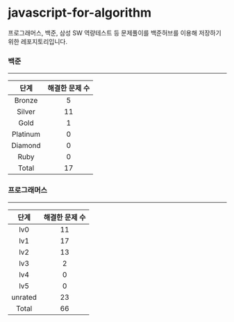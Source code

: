 
# javascript-for-algorithm

프로그래머스, 백준, 삼성 SW 역량테스트 등 문제풀이를 백준허브를 이용해 저장하기 위한 레포지토리입니다.


### 백준

---

|   단계   | 해결한 문제 수 |
| :------: | :------------: |
|  Bronze  |       5        |
|  Silver  |       11        |
|   Gold   |       1          |
| Platinum |       0      |
| Diamond  |       0       |
|   Ruby   |       0          |
|  Total   |       17         |



### 프로그래머스

---

|   단계   | 해결한 문제 수 |
| :------: | :------------:           |
|   lv0    |       11        |
|   lv1    |       17        |
|   lv2    |       13        |
|   lv3    |       2        |
|   lv4    |       0        |
|   lv5    |       0        |
|  unrated |       23    |
|  Total   |       66           |

